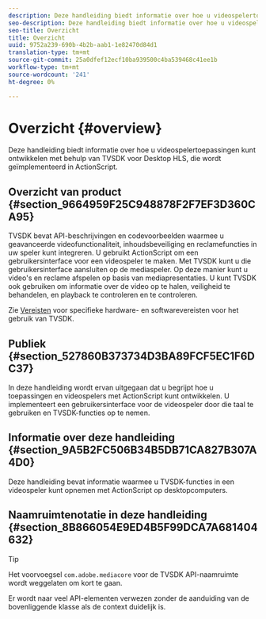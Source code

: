 ```yaml
---
description: Deze handleiding biedt informatie over hoe u videospelertoepassingen kunt ontwikkelen met behulp van TVSDK voor Desktop HLS, die wordt geïmplementeerd in ActionScript.
seo-description: Deze handleiding biedt informatie over hoe u videospelertoepassingen kunt ontwikkelen met behulp van TVSDK voor Desktop HLS, die wordt geïmplementeerd in ActionScript.
seo-title: Overzicht
title: Overzicht
uuid: 9752a239-690b-4b2b-aab1-1e82470d84d1
translation-type: tm+mt
source-git-commit: 25a0dfef12ecf10ba939500c4ba539468c41ee1b
workflow-type: tm+mt
source-wordcount: '241'
ht-degree: 0%

---
```



# Overzicht {#overview}

Deze handleiding biedt informatie over hoe u videospelertoepassingen kunt ontwikkelen met behulp van TVSDK voor Desktop HLS, die wordt geïmplementeerd in ActionScript.

## Overzicht van product {#section_9664959F25C948878F2F7EF3D360CA95}

TVSDK bevat API-beschrijvingen en codevoorbeelden waarmee u geavanceerde videofunctionaliteit, inhoudsbeveiliging en reclamefuncties in uw speler kunt integreren. U gebruikt ActionScript om een gebruikersinterface voor een videospeler te maken. Met TVSDK kunt u die gebruikersinterface aansluiten op de mediaspeler. Op deze manier kunt u video&#39;s en reclame afspelen op basis van mediapresentaties. U kunt TVSDK ook gebruiken om informatie over de video op te halen, veiligheid te behandelen, en playback te controleren en te controleren.

Zie [Vereisten](../../c-psdk-dhls-1.4-introduction/overview-prod-audience-guide/requirements/r-psdk-dhls-1.4-requirements-system.md) voor specifieke hardware- en softwarevereisten voor het gebruik van TVSDK.

## Publiek {#section_527860B373734D3BA89FCF5EC1F6DC37}

In deze handleiding wordt ervan uitgegaan dat u begrijpt hoe u toepassingen en videospelers met ActionScript kunt ontwikkelen. U implementeert een gebruikersinterface voor de videospeler door die taal te gebruiken en TVSDK-functies op te nemen.

## Informatie over deze handleiding {#section_9A5B2FC506B34B5DB71CA827B307A4D0}

Deze handleiding bevat informatie waarmee u TVSDK-functies in een videospeler kunt opnemen met ActionScript op desktopcomputers.

## Naamruimtenotatie in deze handleiding {#section_8B866054E9ED4B5F99DCA7A681404632}

>[!TIP]
>
>Het voorvoegsel `com.adobe.mediacore` voor de TVSDK API-naamruimte wordt weggelaten om kort te gaan.
>
>Er wordt naar veel API-elementen verwezen zonder de aanduiding van de bovenliggende klasse als de context duidelijk is.

